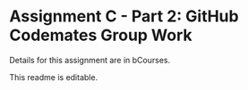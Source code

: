 # Assignment C - Part 2: GitHub Codemates Group Work

Details for this assignment are in bCourses. 

This readme is editable.
